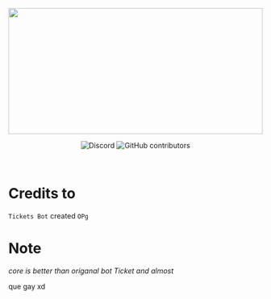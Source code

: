 <p align="center">
<a href="https://Ticket"><img src="" width="100%" height="250"></img></a><br>
<b></b>
</p>
<p align="center">
<img alt="Discord" src="https://img.shields.io/discord/919968090182258688?label=Discord&logo=discord&style=flat-square">
<img alt="GitHub contributors" src="https://img.shields.io/github/contributors/iSrDxv/VitalHCF-PM4?color=%20&label=Contributors&logo=Github&style=flat-square">
</p>
<br />

# Credits to
`Tickets Bot` created `OPg`

# Note
*core is better than origanal bot Ticket and almost*
 
que gay xd
